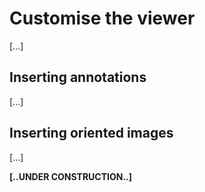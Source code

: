 # Customise the viewer

[...]

## Inserting annotations

[...]

## Inserting oriented images

[...]

**[..UNDER CONSTRUCTION..]**